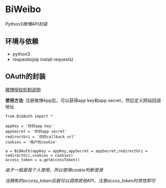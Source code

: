 # BiWeibo

*Python3微博API封装*

## 环境与依赖

* python3
* requests(pip install requests)

## OAuth的封装

[微博授权机制说明](http://open.weibo.com/wiki/%E6%8E%88%E6%9D%83%E6%9C%BA%E5%88%B6%E8%AF%B4%E6%98%8E)

**使用方法**: 注册微博App后，可以获得app key和app secret，然后定义网站回调地址
```
from BiOAuth import *

appKey = '你的app key'
appSecret = '你的app secret'
redirectUri = '你的callback url'
cookies = '用户的cookie'

a = BiOAuth(appKey = appKey,appSecret = appSecret,redirectUri = redirectUri,cookies = cookies)
access_token = a.getAccessToken()
```

*由于一般是我个人使用，所以使用cookie判断登录*

*当拥有的access_token后就可以调用其他API，注意acces_token时效性即可*

